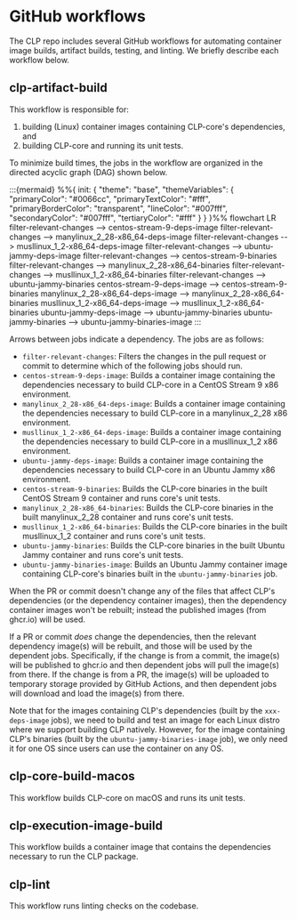 # GitHub workflows

The CLP repo includes several GitHub workflows for automating container image builds, artifact
builds, testing, and linting. We briefly describe each workflow below.

## clp-artifact-build

This workflow is responsible for:

1. building (Linux) container images containing CLP-core's dependencies, and
2. building CLP-core and running its unit tests.

To minimize build times, the jobs in the workflow are organized in the directed acyclic graph (DAG)
shown below.

:::{mermaid}
%%{
  init: {
    "theme": "base",
    "themeVariables": {
      "primaryColor": "#0066cc",
      "primaryTextColor": "#fff",
      "primaryBorderColor": "transparent",
      "lineColor": "#007fff",
      "secondaryColor": "#007fff",
      "tertiaryColor": "#fff"
    }
  }
}%%
flowchart LR
    filter-relevant-changes --> centos-stream-9-deps-image
    filter-relevant-changes --> manylinux_2_28-x86_64-deps-image
    filter-relevant-changes --> musllinux_1_2-x86_64-deps-image
    filter-relevant-changes --> ubuntu-jammy-deps-image
    filter-relevant-changes --> centos-stream-9-binaries
    filter-relevant-changes --> manylinux_2_28-x86_64-binaries
    filter-relevant-changes --> musllinux_1_2-x86_64-binaries
    filter-relevant-changes --> ubuntu-jammy-binaries
    centos-stream-9-deps-image --> centos-stream-9-binaries
    manylinux_2_28-x86_64-deps-image --> manylinux_2_28-x86_64-binaries
    musllinux_1_2-x86_64-deps-image --> musllinux_1_2-x86_64-binaries
    ubuntu-jammy-deps-image --> ubuntu-jammy-binaries
    ubuntu-jammy-binaries --> ubuntu-jammy-binaries-image
:::

Arrows between jobs indicate a dependency. The jobs are as follows:

* `filter-relevant-changes`: Filters the changes in the pull request or commit to determine which of
  the following jobs should run.
* `centos-stream-9-deps-image`: Builds a container image containing the dependencies necessary to
  build CLP-core in a CentOS Stream 9 x86 environment.
* `manylinux_2_28-x86_64-deps-image`: Builds a container image containing the dependencies necessary
  to build CLP-core in a manylinux_2_28 x86 environment.
* `musllinux_1_2-x86_64-deps-image`: Builds a container image containing the dependencies necessary
  to build CLP-core in a musllinux_1_2 x86 environment.
* `ubuntu-jammy-deps-image`: Builds a container image containing the dependencies necessary to build
  CLP-core in an Ubuntu Jammy x86 environment.
* `centos-stream-9-binaries`: Builds the CLP-core binaries in the built CentOS Stream 9 container
  and runs core's unit tests.
* `manylinux_2_28-x86_64-binaries`: Builds the CLP-core binaries in the built manylinux_2_28
  container and runs core's unit tests.
* `musllinux_1_2-x86_64-binaries`: Builds the CLP-core binaries in the built musllinux_1_2 container
  and runs core's unit tests.
* `ubuntu-jammy-binaries`: Builds the CLP-core binaries in the built Ubuntu Jammy container and runs
  core's unit tests.
* `ubuntu-jammy-binaries-image`: Builds an Ubuntu Jammy container image containing CLP-core's
  binaries built in the `ubuntu-jammy-binaries` job.

When the PR or commit doesn't change any of the files that affect CLP's dependencies (or the
dependency container images), then the dependency container images won't be rebuilt; instead the
published images (from ghcr.io) will be used.

If a PR or commit *does* change the dependencies, then the relevant dependency image(s) will be
rebuilt, and those will be used by the dependent jobs. Specifically, if the change is from a commit,
the image(s) will be published to ghcr.io and then dependent jobs will pull the image(s) from there.
If the change is from a PR, the image(s) will be uploaded to temporary storage provided by GitHub
Actions, and then dependent jobs will download and load the image(s) from there.

Note that for the images containing CLP's dependencies (built by the `xxx-deps-image` jobs), we need
to build and test an image for each Linux distro where we support building CLP natively. However,
for the image containing CLP's binaries (built by the `ubuntu-jammy-binaries-image` job), we only
need it for one OS since users can use the container on any OS.

## clp-core-build-macos

This workflow builds CLP-core on macOS and runs its unit tests.

## clp-execution-image-build

This workflow builds a container image that contains the dependencies necessary to run the CLP
package.

## clp-lint

This workflow runs linting checks on the codebase.
